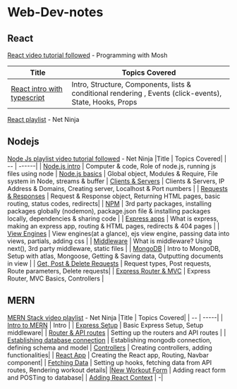 # Web-Dev-notes

## React

[React video tutorial followed](https://www.youtube.com/watch?v=SqcY0GlETPk) - Programming with Mosh

| Title | Topics Covered|
| -- | ----- |
| [React intro with typescript](React/react-intro.md) | Intro, Structure, Components, lists & conditional rendering , Events (click-events), State, Hooks, Props

[React playlist](https://www.youtube.com/playlist?list=PL4cUxeGkcC9gZD-Tvwfod2gaISzfRiP9d) - Net Ninja

## Nodejs

[Node Js playlist video tutorial followed](https://www.youtube.com/playlist?list=PL4cUxeGkcC9jsz4LDYc6kv3ymONOKxwBU) - Net Ninja
|Title | Topics Covered|
| -- | ------|
| [Node.js intro](nodejs/00nodejs_intro.md) | Computer & code, Role of node.js, running js files using node
| [Node.js basics](nodejs/01nodejs_basics.md) | Global object, Modules & Require, File system in Node, streams & buffer
| [Clients & Servers](nodejs/02clients_servers.md) | Clients & Servers, IP Address & Domains, Creating server, Localhost & Port numbers |
| [Requests & Responses](nodejs/03requests_and_responses.md) | Request & Response object, Returning HTML pages, basic routing, status codes, redirects|
| [NPM](nodejs/04npm.md) | 3rd party packages, installing packages globally (nodemon), package.json file & installing packages locally, dependencies & sharing code |
| [Express apps](nodejs/05express_apps.md) | What is express, making an express app, routing & HTML pages, redirects & 404 pages |
| [View Engines](nodejs/06view_engines.md) | View engines(at a glance), ejs view engine, passing data into views, partials, adding css |
| [Middleware](nodejs/07middleware.md) | What is middleware? Using next(), 3rd party middleware, static files |
| [MongoDB](nodejs/08mongodb.md) | Intro to MongoDB, Setup with atlas, Mongoose, Getting & Saving data, Outputting documents in view | 
| [Get, Post & Delete Requests](nodejs/09get_post_delete_requests.md) | Request types, Post requests, Route parameters, Delete requests|
| [Express Router & MVC](nodejs/10express_router_mvc.md) | Express Router, MVC Basics, Controllers |


## MERN
[MERN Stack video playlist](https://www.youtube.com/playlist?list=PL4cUxeGkcC9iJ_KkrkBZWZRHVwnzLIoUE) - Net Ninja
|Title | Topics Covered|
| -- | -----|
| [Intro to MERN](MERN/01intro.md) | Intro |
| [Express Setup](MERN/02express_setup.md) | Basic Express Setup, Setup middleware|
| [Router & API routes](MERN/03router_and_APIroutes.md) | Setting up the routers and API routes | 
| [Establishing database connection](MERN/04mongodb.md) | Establishing mongodb connection, defining schema and model
| [Controllers](MERN/05controllers.md) | Creating controllers, adding functionalities|
| [React App](MERN/06react_app.md) | Creating the React app, Routing, Navbar component|
| [Fetching Data](MERN/07fetching_data.md) | Setting up hooks, fetching data from API routes, Rendering workout details|
|[New Workout Form](MERN/08new_workout_form.md) | Adding react form and POSTing to database|
| [Adding React Context](MERN/09adding_react_context.md) | -|


<!-- ## WebSockets
[Video tutorial](https://www.youtube.com/watch?v=4Uwq0xB30JE&ab_channel=AblyRealtime) -->
